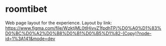 # roomtibet
Web page layout for the experience. Layout by link:
https://www.figma.com/file/WzktjML0tIHivvZ1fpdhTP/%D0%A0%D1%83%D0%BC%D0%A2%D0%B8%D0%B1%D0%B5%D1%82-(Copy)?node-id=1%3A141&mode=dev
